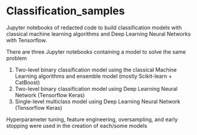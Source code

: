 # Classification_samples
Jupyter notebooks of redacted code to build classification models with classical machine learning algorithms and Deep Learning Neural Networks with Tensorflow.

There are three Jupyter notebooks containing a model to solve the same problem
1. Two-level binary classification model using the classical Machine Learning algorithms and ensemble model (mostly Scikit-learn + CatBoost)
2. Two-level binary classification model using Deep Learning Neural Network (Tensorflow Keras)
3. Single-level multiclass model using Deep Learning Neural Network (Tensorflow Keras)

Hyperparameter tuning, feature engineering, oversampling, and early stopping were used in the creation of each/some models  
